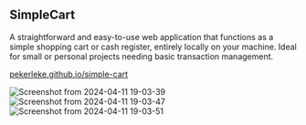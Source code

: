## SimpleCart

A straightforward and easy-to-use web application that functions as a simple shopping cart or cash register, entirely locally on your machine. Ideal for small or personal projects needing basic transaction management.

[pekerleke.github.io/simple-cart](https://pekerleke.github.io/simple-cart/)

![Screenshot from 2024-04-11 19-03-39](https://github.com/pekerleke/simple-cart/assets/70078302/d35e7127-cbff-4ced-b5d3-fcc65912dcc4)
![Screenshot from 2024-04-11 19-03-47](https://github.com/pekerleke/simple-cart/assets/70078302/926d693a-a171-49f9-8979-fea13b03c4c0)
![Screenshot from 2024-04-11 19-03-51](https://github.com/pekerleke/simple-cart/assets/70078302/0e3c1294-f22c-43c8-887c-f7da01af75eb)
